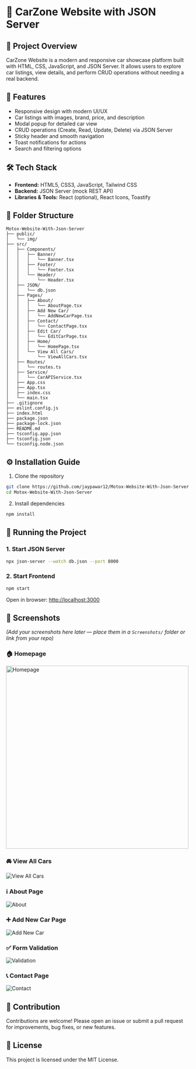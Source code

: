 # 🚗 CarZone Website with JSON Server  

## 📌 Project Overview  
CarZone Website is a modern and responsive car showcase platform built with HTML, CSS, JavaScript, and JSON Server. It allows users to explore car listings, view details, and perform CRUD operations without needing a real backend.  

## 🌟 Features  
- Responsive design with modern UI/UX  
- Car listings with images, brand, price, and description  
- Modal popup for detailed car view  
- CRUD operations (Create, Read, Update, Delete) via JSON Server  
- Sticky header and smooth navigation  
- Toast notifications for actions  
- Search and filtering options  

## 🛠 Tech Stack  
- **Frontend:** HTML5, CSS3, JavaScript, Tailwind CSS  
- **Backend:** JSON Server (mock REST API)  
- **Libraries & Tools:** React (optional), React Icons, Toastify  

## 📂 Folder Structure  
```
Motox-Website-With-Json-Server
├── public/
│   └── img/
├── src/
│   ├── Components/
│   │   ├── Banner/
│   │   │   └── Banner.tsx
│   │   ├── Footer/
│   │   │   └── Footer.tsx
│   │   └── Header/
│   │       └── Header.tsx
│   ├── JSON/
│   │   └── db.json
│   ├── Pages/
│   │   ├── About/
│   │   │   └── AboutPage.tsx
│   │   ├── Add New Car/
│   │   │   └── AddNewCarPage.tsx
│   │   ├── Contact/
│   │   │   └── ContactPage.tsx
│   │   ├── Edit Car/
│   │   │   └── EditCarPage.tsx
│   │   ├── Home/
│   │   │   └── HomePage.tsx
│   │   └── View All Cars/
│   │       └── ViewAllCars.tsx
│   ├── Routes/
│   │   └── routes.ts
│   ├── Service/
│   │   └── CarAPIService.tsx
│   ├── App.css
│   ├── App.tsx
│   ├── index.css
│   └── main.tsx
├── .gitignore
├── eslint.config.js
├── index.html
├── package.json
├── package-lock.json
├── README.md
├── tsconfig.app.json
├── tsconfig.json
└── tsconfig.node.json
```

## ⚙ Installation Guide  
1. Clone the repository  
```bash
git clone https://github.com/jaypawar12/Motox-Website-With-Json-Server.git
cd Motox-Website-With-Json-Server
```  

2. Install dependencies  
```bash
npm install
```  

## 🚀 Running the Project  

### 1. Start JSON Server  
```bash
npx json-server --watch db.json --port 8000
```  

### 2. Start Frontend  
```bash
npm start
```  

Open in browser: [http://localhost:3000](http://localhost:3000)  

## 📸 Screenshots  

*(Add your screenshots here later — place them in a `Screenshots/` folder or link from your repo)*  

### 🏠 Homepage  
<img src="public/img/Home.png" alt="Homepage" width="full" height="500px"/>

### 🚘 View All Cars  
<img src="public/img/ViewAllCar.png" alt="View All Cars" width="full" />

### ℹ️ About Page  
<img src="public/img/About.png" alt="About" width="full" />

### ➕ Add New Car Page  
<img src="public/img/AddCar.png" alt="Add New Car" width="full" />

### ✅ Form Validation  
<img src="public/img/Validation.png" alt="Validation" width="full" />

### 📞 Contact Page  
<img src="public/img/Contact.png" alt="Contact" width="full" />

## 🤝 Contribution  
Contributions are welcome! Please open an issue or submit a pull request for improvements, bug fixes, or new features.  

## 📄 License  
This project is licensed under the MIT License.  
